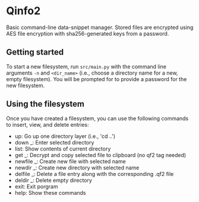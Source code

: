 # Qinfo2

Basic command-line data-snippet manager. Stored files are encrypted using AES file encryption with sha256-generated keys from a password.

## Getting started

To start a new filesystem, run `src/main.py` with the command line arguments `-n` and `<dir_name>` (i.e., choose a directory name for a new, empty filesystem). You will be prompted for to provide a password for the new filesystem.

## Using the filesystem

Once you have created a filesystem, you can use the following commands to insert, view, and delete entries:

- up:        Go up one directory layer (i.e., 'cd ..')
- down _:    Enter selected directory
- list:      Show contents of current directory
- get _:     Decrypt and copy selected file to clipboard (no qf2 tag needed)
- newfile _: Create new file with selected name
- newdir _:  Create new directory with selected name
- delfile _: Delete a file entry along with the corresponding .qf2 file
- deldir _:  Delete empty directory
- exit:      Exit porgram
- help:      Show these commands